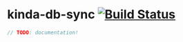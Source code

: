 # kinda-db-sync [![Build Status](https://travis-ci.org/kinda/kinda-db-sync.svg?branch=master)](https://travis-ci.org/kinda/kinda-db-sync)

```js
// TODO: documentation!
```
